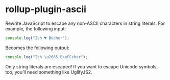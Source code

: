 # rollup-plugin-ascii

Rewrite JavaScript to escape any non-ASCII characters in string literals. For example, the following input:

```js
console.log("Ich ♥ Bücher");
```

Becomes the following output:

```js
console.log("Ich \u2665 B\xFCcher");
```

Only string literals are escaped! If you want to escape Unicode symbols, too, you’ll need something like UglifyJS2.
